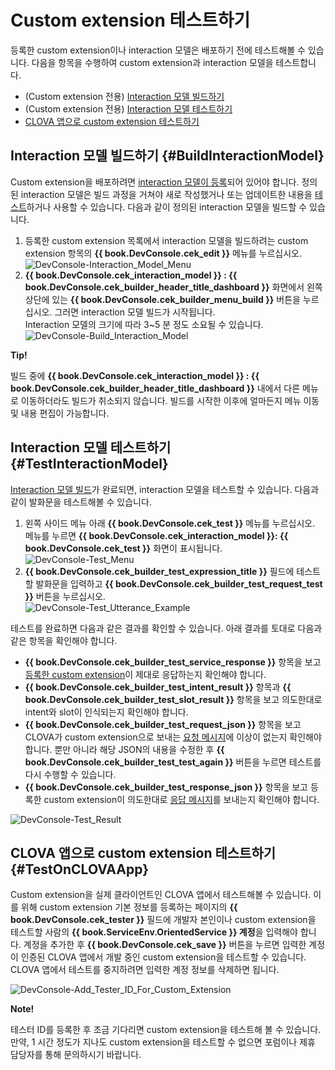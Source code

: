 <!-- Note! This content includes shared parts. Therefore, when you update this, you should beware of synchronization. -->

# Custom extension 테스트하기
등록한 custom extension이나 interaction 모델은 배포하기 전에 테스트해볼 수 있습니다. 다음을 항목을 수행하여 custom extension과 interaction 모델을 테스트합니다.

* (Custom extension 전용) [Interaction 모델 빌드하기](#BuildInteractionModel)
* (Custom extension 전용) [Interaction 모델 테스트하기](#TestInteractionModel)
* [CLOVA 앱으로 custom extension 테스트하기](#TestOnCLOVAApp)

## Interaction 모델 빌드하기 {#BuildInteractionModel}

Custom extension을 배포하려면 [interaction 모델이 등록](/DevConsole/Guides/Register_Interaction_Model.md)되어 있어야 합니다. 정의된 interaction 모델은 빌드 과정을 거쳐야 새로 작성했거나 또는 업데이트한 내용을 [테스트](#TestInteractionModel)하거나 사용할 수 있습니다. 다음과 같이 정의된 interaction 모델을 빌드할 수 있습니다.

1. 등록한 custom extension 목록에서 interaction 모델을 빌드하려는 custom extension 항목의 **{{ book.DevConsole.cek_edit }}** 메뉴를 누르십시오.<br />
  ![DevConsole-Interaction_Model_Menu](/DevConsole/Assets/Images/DevConsole-Interaction_Model_Menu.png)
2. **{{ book.DevConsole.cek_interaction_model }} : {{ book.DevConsole.cek_builder_header_title_dashboard }}** 화면에서 왼쪽 상단에 있는 **{{ book.DevConsole.cek_builder_menu_build }}** 버튼을 누르십시오. 그러면 interaction 모델 빌드가 시작됩니다.<br />
  Interaction 모델의 크기에 따라 3~5 분 정도 소요될 수 있습니다.<br />
  ![DevConsole-Build_Interaction_Model](/DevConsole/Assets/Images/DevConsole-Build_Interaction_Model.png)

<div class="tip">
  <p><strong>Tip!</strong></p>
  <p>빌드 중에 <strong>{{ book.DevConsole.cek_interaction_model }} : {{ book.DevConsole.cek_builder_header_title_dashboard }}</strong> 내에서 다른 메뉴로 이동하더라도 빌드가 취소되지 않습니다. 빌드를 시작한 이후에 얼마든지 메뉴 이동 및 내용 편집이 가능합니다.</p>
</div>

## Interaction 모델 테스트하기 {#TestInteractionModel}

[Interaction 모델 빌드](#BuildInteractionModel)가 완료되면, interaction 모델을 테스트할 수 있습니다. 다음과 같이 발화문을 테스트해볼 수 있습니다.

1. 왼쪽 사이드 메뉴 아래 **{{ book.DevConsole.cek_test }}** 메뉴를 누르십시오.<br />
  메뉴를 누르면 **{{ book.DevConsole.cek_interaction_model }}: {{ book.DevConsole.cek_test }}** 화면이 표시됩니다.<br />
  ![DevConsole-Test_Menu](/DevConsole/Assets/Images/DevConsole-Test_Menu.png)
2. **{{ book.DevConsole.cek_builder_test_expression_title }}** 필드에 테스트할 발화문을 입력하고 **{{ book.DevConsole.cek_builder_test_request_test }}** 버튼을 누르십시오.</li>
  ![DevConsole-Test_Utterance_Example](/DevConsole/Assets/Images/DevConsole-Test_Utterance_Example.png)

테스트를 완료하면 다음과 같은 결과를 확인할 수 있습니다. 아래 결과를 토대로 다음과 같은 항목을 확인해야 합니다.

* **{{ book.DevConsole.cek_builder_test_service_response }}** 항목을 보고 [등록한 custom extension](/DevConsole/Guides/Register_Custom_Extension.md)이 제대로 응답하는지 확인해야 합니다.
* **{{ book.DevConsole.cek_builder_test_intent_result }}** 항목과 **{{ book.DevConsole.cek_builder_test_slot_result }}** 항목을 보고 의도한대로 intent와 slot이 인식되는지 확인해야 합니다.
* **{{ book.DevConsole.cek_builder_test_request_json }}** 항목을 보고 CLOVA가 custom extension으로 보내는 [요청 메시지](/Develop/References/Custom_Extension_Message.md#CustomExtRequestMessage)에 이상이 없는지 확인해야 합니다. 뿐만 아니라 해당 JSON의 내용을 수정한 후 **{{ book.DevConsole.cek_builder_test_test_again }}** 버튼을 누르면 테스트를 다시 수행할 수 있습니다.
* **{{ book.DevConsole.cek_builder_test_response_json }}** 항목을 보고 등록한 custom extension이 의도한대로 [응답 메시지](/Develop/References/Custom_Extension_Message.md#CustomExtResponseMessage)를 보내는지 확인해야 합니다.

![DevConsole-Test_Result](/DevConsole/Assets/Images/DevConsole-Test_Result.png)

<!-- Start of the shared content: TestOnCLOVAApp -->

## CLOVA 앱으로 custom extension 테스트하기 {#TestOnCLOVAApp}

Custom extension을 실제 클라이언트인 CLOVA 앱에서 테스트해볼 수 있습니다. 이를 위해 custom extension 기본 정보를 등록하는 페이지의 **{{ book.DevConsole.cek_tester }}** 필드에 개발자 본인이나 custom extension을 테스트할 사람의 <strong>{{ book.ServiceEnv.OrientedService }} 계정</strong>을 입력해야 합니다. 계정을 추가한 후 **{{ book.DevConsole.cek_save }}** 버튼을 누르면 입력한 계정이 인증된 CLOVA 앱에서 개발 중인 custom extension을 테스트할 수 있습니다. CLOVA 앱에서 테스트를 중지하려면 입력한 계정 정보를 삭제하면 됩니다.

![DevConsole-Add_Tester_ID_For_Custom_Extension](/DevConsole/Assets/Images/DevConsole-Add_Tester_ID_For_Custom_Extension.png)

<div class="note">
  <p><strong>Note!</strong></p>
  <p>테스터 ID를 등록한 후 조금 기다리면 custom extension을 테스트해 볼 수 있습니다. 만약, 1 시간 정도가 지나도 custom extension을 테스트할 수 없으면 포럼이나 제휴 담당자를 통해 문의하시기 바랍니다.</p>
</div>

<!-- End of the shared content -->
